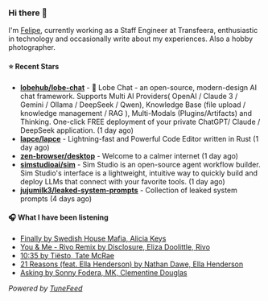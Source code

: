 ### Hi there 👋

I'm [Felipe](https://felipevm.com), currently working as a Staff Engineer at Transfeera, enthusiastic in technology and occasionally write about my experiences. Also a hobby photographer.

#### ⭐ Recent Stars
- **[lobehub/lobe-chat](https://github.com/lobehub/lobe-chat)** - 🤯 Lobe Chat - an open-source, modern-design AI chat framework. Supports Multi AI Providers( OpenAI / Claude 3 / Gemini / Ollama / DeepSeek / Qwen), Knowledge Base (file upload / knowledge management / RAG ), Multi-Modals (Plugins/Artifacts) and Thinking. One-click FREE deployment of your private ChatGPT/ Claude / DeepSeek application. (1 day ago)
- **[lapce/lapce](https://github.com/lapce/lapce)** - Lightning-fast and Powerful Code Editor written in Rust (1 day ago)
- **[zen-browser/desktop](https://github.com/zen-browser/desktop)** - Welcome to a calmer internet (1 day ago)
- **[simstudioai/sim](https://github.com/simstudioai/sim)** - Sim Studio is an open-source agent workflow builder. Sim Studio&#39;s interface is a lightweight, intuitive way to quickly build and deploy LLMs that connect with your favorite tools. (1 day ago)
- **[jujumilk3/leaked-system-prompts](https://github.com/jujumilk3/leaked-system-prompts)** - Collection of leaked system prompts (4 days ago)

#### 🎧 What I have been listening
- [Finally by Swedish House Mafia, Alicia Keys](https://open.spotify.com/track/5a2Mb0OPY17zkS8FnciQhg)
- [You &amp; Me - Rivo Remix by Disclosure, Eliza Doolittle, Rivo](https://open.spotify.com/track/0xoYZ45fgTfyQYREZPN7Sa)
- [10:35 by Tiësto, Tate McRae](https://open.spotify.com/track/6BePGk3eCan4FqaW2X8Qy3)
- [21 Reasons (feat. Ella Henderson) by Nathan Dawe, Ella Henderson](https://open.spotify.com/track/1RF02Cf80mTaeNXG2P2boR)
- [Asking by Sonny Fodera, MK, Clementine Douglas](https://open.spotify.com/track/4bz8Z7squfs2Yji2DwoujR)

_Powered by [TuneFeed](https://tunefeed.app?ref=github.com)_
